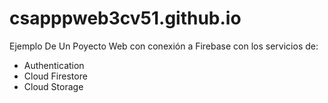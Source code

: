 # csapppweb3cv51.github.io
Ejemplo De Un Poyecto Web con conexión a Firebase con los servicios de:
- Authentication
- Cloud Firestore
- Cloud Storage 
